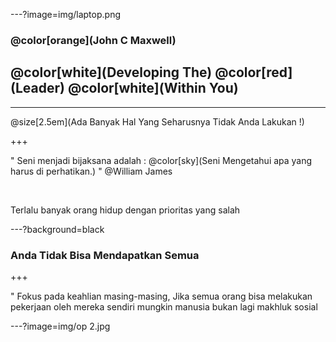 ---?image=img/laptop.png

### @color[orange](John C Maxwell)
<h2>@color[white](Developing The) @color[red](Leader) @color[white](Within You)</h2>

---

@size[2.5em](Ada Banyak Hal Yang Seharusnya Tidak Anda Lakukan !)

+++

<p> " Seni menjadi bijaksana adalah : @color[sky](Seni Mengetahui apa yang harus di perhatikan.) " 
@William James </p> </br>
<p> Terlalu banyak orang hidup dengan prioritas yang salah </p>

---?background=black

### Anda Tidak Bisa Mendapatkan Semua

+++

<p>" Fokus pada keahlian masing-masing, Jika semua orang bisa melakukan pekerjaan oleh mereka sendiri 
  mungkin manusia bukan lagi makhluk sosial </p>
  
---?image=img/op 2.jpg


